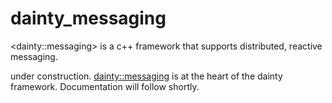 # dainty_messaging
&lt;dainty::messaging> is a c++ framework that supports distributed, reactive messaging.

under construction. <dainty::messaging> is at the heart of the dainty framework. Documentation will follow shortly.
